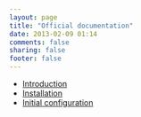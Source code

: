 ```yaml
---
layout: page
title: "Official documentation"
date: 2013-02-09 01:14
comments: false
sharing: false
footer: false
---
```


* [Introduction](introduction/)
* [Installation](installation/)
* [Initial configuration](initial-configuration/)